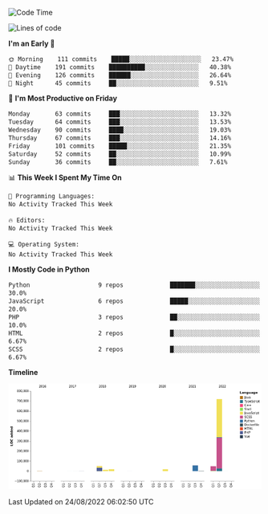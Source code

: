 <!--START_SECTION:waka-->
![Code Time](http://img.shields.io/badge/Code%20Time-1%2C819%20hrs%205%20mins-blue)

![Lines of code](https://img.shields.io/badge/From%20Hello%20World%20I%27ve%20Written-929%20Thousand%20lines%20of%20code-blue)

**I'm an Early 🐤** 

```text
🌞 Morning    111 commits    █████░░░░░░░░░░░░░░░░░░░░   23.47% 
🌆 Daytime    191 commits    ██████████░░░░░░░░░░░░░░░   40.38% 
🌃 Evening    126 commits    ██████░░░░░░░░░░░░░░░░░░░   26.64% 
🌙 Night      45 commits     ██░░░░░░░░░░░░░░░░░░░░░░░   9.51%

```
📅 **I'm Most Productive on Friday** 

```text
Monday       63 commits     ███░░░░░░░░░░░░░░░░░░░░░░   13.32% 
Tuesday      64 commits     ███░░░░░░░░░░░░░░░░░░░░░░   13.53% 
Wednesday    90 commits     ████░░░░░░░░░░░░░░░░░░░░░   19.03% 
Thursday     67 commits     ███░░░░░░░░░░░░░░░░░░░░░░   14.16% 
Friday       101 commits    █████░░░░░░░░░░░░░░░░░░░░   21.35% 
Saturday     52 commits     ██░░░░░░░░░░░░░░░░░░░░░░░   10.99% 
Sunday       36 commits     ██░░░░░░░░░░░░░░░░░░░░░░░   7.61%

```


📊 **This Week I Spent My Time On** 

```text
💬 Programming Languages: 
No Activity Tracked This Week

🔥 Editors: 
No Activity Tracked This Week

💻 Operating System: 
No Activity Tracked This Week

```

**I Mostly Code in Python** 

```text
Python                   9 repos             ███████░░░░░░░░░░░░░░░░░░   30.0% 
JavaScript               6 repos             █████░░░░░░░░░░░░░░░░░░░░   20.0% 
PHP                      3 repos             ██░░░░░░░░░░░░░░░░░░░░░░░   10.0% 
HTML                     2 repos             █░░░░░░░░░░░░░░░░░░░░░░░░   6.67% 
SCSS                     2 repos             █░░░░░░░░░░░░░░░░░░░░░░░░   6.67%

```


**Timeline**

![Chart not found](https://raw.githubusercontent.com/telesoho/telesoho/master/charts/bar_graph.png) 


 Last Updated on 24/08/2022 06:02:50 UTC
<!--END_SECTION:waka-->


<!--
**telesoho/telesoho** is a ✨ _special_ ✨ repository because its `README.md` (this file) appears on your GitHub profile.

Here are some ideas to get you started:

- 🔭 I’m currently working on ...
- 🌱 I’m currently learning ...
- 👯 I’m looking to collaborate on ...
- 🤔 I’m looking for help with ...
- 💬 Ask me about ...
- 📫 How to reach me: ...
- 😄 Pronouns: ...
- ⚡ Fun fact: ...
-->
